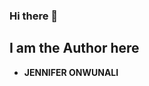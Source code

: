 ### Hi there 👋

<!--
**JennyNali/JennyNali** is a ✨ _special_ ✨ repository because its `README.md` (this file) appears on your GitHub profile.

Here are some ideas to get you started:

- 🔭 I’m currently working on ...ALX software engineering
- 🌱 I’m currently learning ... Software engineering and power BI
- 👯 I’m looking to collaborate on ... Data Analysis and Software Engineering, any project that can help me grow
- 🤔 I’m looking for help with ... Life itself lol
- 💬 Ask me about ... anything
- 📫 How to reach me: ... LinkedIn 
- 😄 Pronouns: ... They, She and It     ## 'The Shit'
- ⚡ Fun fact: ...I model, cook and trade
-->
 
 ## I am the Author here
* **JENNIFER ONWUNALI** 
